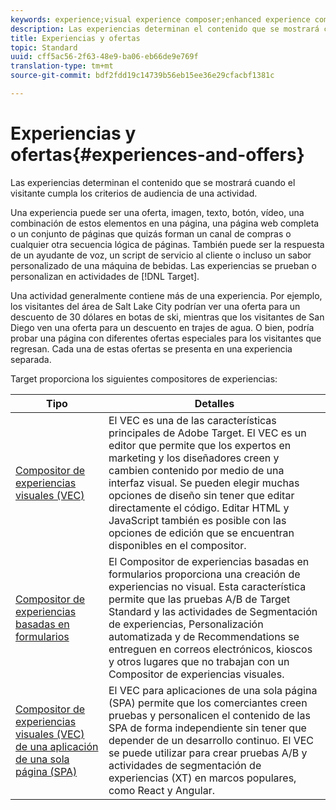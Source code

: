 ```yaml
---
keywords: experience;visual experience composer;enhanced experience composer;form based experience composer;form composer;visual composer;experience composer;mixed content;iframe;iframe busting;bust iframe;x-frame-options;x frame options;cross origin;cross origin issues;authentication workflow;ip blacklist;ip whitelist
description: Las experiencias determinan el contenido que se mostrará cuando el visitante cumpla los criterios de audiencia de una actividad.
title: Experiencias y ofertas
topic: Standard
uuid: cff5ac56-2f63-48e9-ba06-eb66de9e769f
translation-type: tm+mt
source-git-commit: bdf2fdd19c14739b56eb15ee36e29cfacbf1381c

---
```



# Experiencias y ofertas{#experiences-and-offers}

Las experiencias determinan el contenido que se mostrará cuando el visitante cumpla los criterios de audiencia de una actividad.

Una experiencia puede ser una oferta, imagen, texto, botón, vídeo, una combinación de estos elementos en una página, una página web completa o un conjunto de páginas que quizás forman un canal de compras o cualquier otra secuencia lógica de páginas. También puede ser la respuesta de un ayudante de voz, un script de servicio al cliente o incluso un sabor personalizado de una máquina de bebidas. Las experiencias se prueban o personalizan en actividades de [!DNL Target].

Una actividad generalmente contiene más de una experiencia. Por ejemplo, los visitantes del área de Salt Lake City podrían ver una oferta para un descuento de 30 dólares en botas de ski, mientras que los visitantes de San Diego ven una oferta para un descuento en trajes de agua. O bien, podría probar una página con diferentes ofertas especiales para los visitantes que regresan. Cada una de estas ofertas se presenta en una experiencia separada.

Target proporciona los siguientes compositores de experiencias:

| Tipo | Detalles |
| --- | --- |
| [Compositor de experiencias visuales (VEC)](../c-experiences/c-visual-experience-composer/visual-experience-composer.md#concept_CF63320EB8924B2F9BDA3C72256DCE50) | El VEC es una de las características principales de Adobe Target. El VEC es un editor que permite que los expertos en marketing y los diseñadores creen y cambien contenido por medio de una interfaz visual. Se pueden elegir muchas opciones de diseño sin tener que editar directamente el código. Editar HTML y JavaScript también es posible con las opciones de edición que se encuentran disponibles en el compositor. |
| [Compositor de experiencias basadas en formularios](../c-experiences/form-experience-composer.md#task_FAC842A6535045B68B4C1AD3E657E56E) | El Compositor de experiencias basadas en formularios proporciona una creación de experiencias no visual. Esta característica permite que las pruebas A/B de Target Standard y las actividades de Segmentación de experiencias, Personalización automatizada y de Recommendations se entreguen en correos electrónicos, kioscos y otros lugares que no trabajan con un Compositor de experiencias visuales. |
| [Compositor de experiencias visuales (VEC) de una aplicación de una sola página (SPA)](/help/c-experiences/spa-visual-experience-composer.md) | El VEC para aplicaciones de una sola página (SPA) permite que los comerciantes creen pruebas y personalicen el contenido de las SPA de forma independiente sin tener que depender de un desarrollo continuo. El VEC se puede utilizar para crear pruebas A/B y actividades de segmentación de experiencias (XT) en marcos populares, como React y Angular. |
